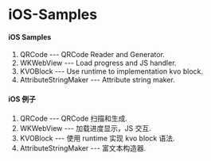 # iOS-Samples
#### iOS Samples 

1. QRCode --- QRCode Reader and Generator.
2. WKWebView --- Load progress and JS handler.
3. KVOBlock --- Use runtime to implementation kvo block.
4. AttributeStringMaker --- Attribute string maker.



#### iOS 例子
1. QRCode --- QRCode 扫描和生成.
2. WKWebView --- 加载进度显示，JS 交互.
3. KVOBlock --- 使用 runtime 实现 kvo block 语法.
4. AttributeStringMaker --- 富文本构造器.
